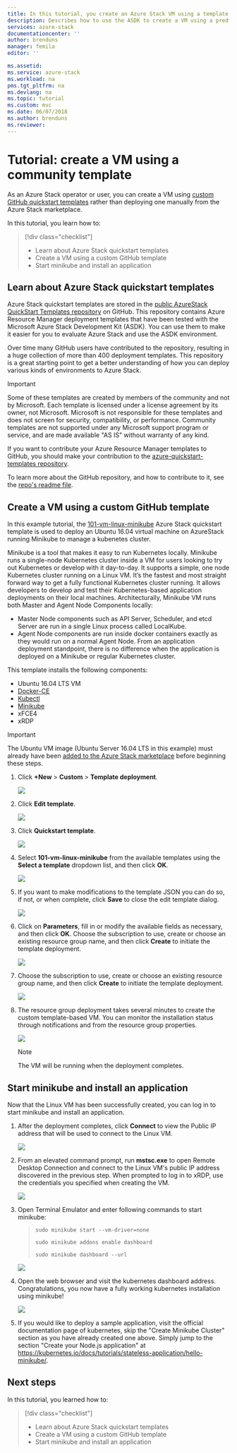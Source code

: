 ```yaml
---
title: In this tutorial, you create an Azure Stack VM using a template | Microsoft Docs
description: Describes how to use the ASDK to create a VM using a predfined template and a GitHub custom template.
services: azure-stack
documentationcenter: ''
author: brenduns
manager: femila
editor: ''

ms.assetid: 
ms.service: azure-stack
ms.workload: na
pms.tgt_pltfrm: na
ms.devlang: na
ms.topic: tutorial
ms.custom: mvc
ms.date: 06/07/2018
ms.author: brenduns
ms.reviewer: 
---
```


# Tutorial: create a VM using a community template
As an Azure Stack operator or user, you can create a VM using [custom GitHub quickstart templates](https://github.com/Azure/AzureStack-QuickStart-Templates) rather than deploying one manually from the Azure Stack marketplace.

In this tutorial, you learn how to:

> [!div class="checklist"]
> * Learn about Azure Stack quickstart templates 
> * Create a VM using a custom GitHub template
> * Start minikube and install an application

## Learn about Azure Stack quickstart templates
Azure Stack quickstart templates are stored in the [public AzureStack QuickStart Templates repository](https://github.com/Azure/AzureStack-QuickStart-Templates) on GitHub. This repository contains Azure Resource Manager deployment templates that have been tested with the Microsoft Azure Stack Development Kit (ASDK). You can use them to make it easier for you to evaluate Azure Stack and use the ASDK environment. 

Over time many GitHub users have contributed to the repository, resulting in a huge collection of more than 400 deployment templates. This repository is a great starting point to get a better understanding of how you can deploy various kinds of environments to Azure Stack. 

>[!IMPORTANT]
> Some of these templates are created by members of the community and not by Microsoft. Each template is licensed under a license agreement by its owner, not Microsoft. Microsoft is not responsible for these templates and does not screen for security, compatibility, or performance. Community templates are not supported under any Microsoft support program or service, and are made available "AS IS" without warranty of any kind.

If you want to contribute your Azure Resource Manager templates to GitHub, you should make your contribution to the [azure-quickstart-templates repository](https://github.com/Azure/AzureStack-QuickStart-Templates).

To learn more about the GitHub repository, and how to contribute to it, see the [repo's readme file](https://github.com/Azure/AzureStack-QuickStart-Templates/blob/master/README.md). 


## Create a VM using a custom GitHub template
In this example tutorial, the [101-vm-linux-minikube](https://github.com/Azure/AzureStack-QuickStart-Templates/tree/master/101-vm-linux-minikube) Azure Stack quickstart template is used to deploy an Ubuntu 16.04 virtual machine on AzureStack running Minikube to manage a kubenetes cluster.

Minikube is a tool that makes it easy to run Kubernetes locally. Minikube runs a single-node Kubernetes cluster inside a VM for users looking to try out Kubernetes or develop with it day-to-day. It supports a simple, one node Kubernetes cluster running on a Linux VM. It’s the fastest and most straight forward way to get a fully functional Kubernetes cluster running. It allows developers to develop and test their Kubernetes-based application deployments on their local machines. Architecturally, Minikube VM runs both Master and Agent Node Components locally:
- Master Node components such as API Server, Scheduler, and etcd Server are run in a single Linux process called LocalKube.
- Agent Node components are run inside docker containers exactly as they would run on a normal Agent Node. From an application deployment standpoint, there is no difference when the application is deployed on a Minikube or regular Kubernetes cluster.

This template installs the following components:

- Ubuntu 16.04 LTS VM
- [Docker-CE](https://download.docker.com/linux/ubuntu) 
- [Kubectl](https://storage.googleapis.com/kubernetes-release/release/v1.8.0/bin/linux/amd64/kubectl)
- [Minikube](https://storage.googleapis.com/minikube/releases/latest/minikube-linux-amd64)
- xFCE4
- xRDP

> [!IMPORTANT]
> The Ubuntu VM image (Ubuntu Server 16.04 LTS in this example) must already have been [added to the Azure Stack marketplace](asdk-marketplace-item.md) before beginning these steps.

1.	Click **+New** > **Custom** > **Template deployment**.

    ![](media/asdk-create-vm-template/1.PNG) 

2. Click **Edit template**.

   ![](media/asdk-create-vm-template/2.PNG) 

3.	Click **Quickstart template**.

       ![](media/asdk-create-vm-template/3.PNG)

4. Select **101-vm-linux-minikube** from the available templates using the **Select a template** dropdown list, and then click **OK**.	

   ![](media/asdk-create-vm-template/4.PNG)

5. If you want to make modifications to the template JSON you can do so, if not, or when complete, click **Save** to close the edit template dialog.

   ![](media/asdk-create-vm-template/5.PNG) 

6.	Click on **Parameters**, fill in or modify the available fields as necessary, and then click **OK**. Choose the subscription to use, create or choose an existing resource group name, and then click **Create** to initiate the template deployment.

       ![](media/asdk-create-vm-template/6.PNG)

7. Choose the subscription to use, create or choose an existing resource group name, and then click **Create** to initiate the template deployment.

   ![](media/asdk-create-vm-template/7.PNG)

8. The resource group deployment takes several minutes to create the custom template-based VM. You can monitor the installation status through notifications and from the resource group properties. 

   ![](media/asdk-create-vm-template/8.PNG)

   >[!NOTE]
   > The VM will be running when the deployment completes. 

## Start minikube and install an application
Now that the Linux VM has been successfully created, you can log in to start minikube and install an application. 

1. After the deployment completes, click **Connect** to view the Public IP address that will be used to connect to the Linux VM. 

   ![](media/asdk-create-vm-template/9.PNG)

2. From an elevated command prompt, run **mstsc.exe** to open Remote Desktop Connection and connect to the Linux VM's public IP address discovered in the previous step. When prompted to log in to xRDP, use the credentials you specified when creating the VM.

   ![](media/asdk-create-vm-template/10.PNG)

3. Open Terminal Emulator and enter following commands to start minikube:

    >    `sudo minikube start --vm-driver=none`
    >   
    >    `sudo minikube addons enable dashboard`
    >    
    >    `sudo minikube dashboard --url`

   ![](media/asdk-create-vm-template/11.PNG)

4. Open the web browser and visit the kubernetes dashboard address. Congratulations, you now have a fully working kubernetes installation using minikube!

   ![](media/asdk-create-vm-template/12.PNG)

5. If you would like to deploy a sample application, visit the official documentation page of kubernetes, skip the "Create Minikube Cluster" section as you have already created one above. Simply jump to the section "Create your Node.js application" at https://kubernetes.io/docs/tutorials/stateless-application/hello-minikube/.

## Next steps

In this tutorial, you learned how to:

> [!div class="checklist"]
> * Learn about Azure Stack quickstart templates 
> * Create a VM using a custom GitHub template
> * Start minikube and install an application

